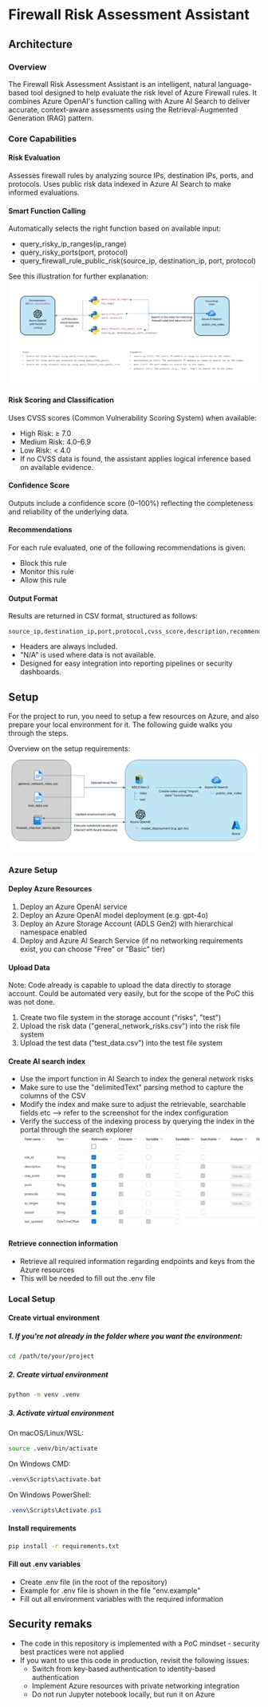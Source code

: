 # Firewall Risk Assessment Assistant

## Architecture
### Overview
The Firewall Risk Assessment Assistant is an intelligent, natural language-based tool designed to help evaluate the risk level of Azure Firewall rules. It combines Azure OpenAI's function calling with Azure AI Search to deliver accurate, context-aware assessments using the Retrieval-Augmented Generation (RAG) pattern.

### Core Capabilities
#### Risk Evaluation
Assesses firewall rules by analyzing source IPs, destination IPs, ports, and protocols. Uses public risk data indexed in Azure AI Search to make informed evaluations.

#### Smart Function Calling
Automatically selects the right function based on available input:
- query_risky_ip_ranges(ip_range)
- query_risky_ports(port, protocol)
- query_firewall_rule_public_risk(source_ip, destination_ip, port, protocol)

See this illustration for further explanation:
![Function Calling](media/function_calling.png)

#### Risk Scoring and Classification
Uses CVSS scores (Common Vulnerability Scoring System) when available:
- High Risk: ≥ 7.0
- Medium Risk: 4.0–6.9
- Low Risk: < 4.0
- If no CVSS data is found, the assistant applies logical inference based on available evidence.

#### Confidence Score
Outputs include a confidence score (0–100%) reflecting the completeness and reliability of the underlying data.

#### Recommendations
For each rule evaluated, one of the following recommendations is given:
- Block this rule
- Monitor this rule
- Allow this rule

#### Output Format
Results are returned in CSV format, structured as follows:

```csv
source_ip,destination_ip,port,protocol,cvss_score,description,recommendation,ai_risk_assessment,confidence_score_percentage
```

- Headers are always included.
- "N/A" is used where data is not available.
- Designed for easy integration into reporting pipelines or security dashboards.


## Setup
For the project to run, you need to setup a few resources on Azure, and also prepare your local environment for it. The following guide walks you through the steps.

Overview on the setup requirements:
![Resource configuration](media/resource_config.png)

### Azure Setup
#### Deploy Azure Resources
1. Deploy an Azure OpenAI service
2. Deploy an Azure OpenAI model deployment (e.g. gpt-4o)
3. Deploy an Azure Storage Account (ADLS Gen2) with hierarchical namespace enabled
4. Deploy and Azure AI Search Service (if no networking requirements exist, you can choose "Free" or "Basic" tier)

#### Upload Data
Note: Code already is capable to upload the data directly to storage account. Could be automated very easily, but for the scope of the PoC this was not done.
1. Create two file system in the storage account ("risks", "test")
2. Upload the risk data ("general_network_risks.csv") into the risk file system
3. Upload the test data ("test_data.csv") into the test file system

#### Create AI search index
- Use the import function in AI Search to index the general network risks
- Make sure to use the "delimitedText" parsing method to capture the columns of the CSV
- Modify the index and make sure to adjust the retrievable, searchable fields etc --> refer to the screenshot for the index configuration
- Verify the success of the indexing process by querying the index in the portal through the search explorer
![AI Search Index configuration](media/ai_search_index_config.png)

#### Retrieve connection information
- Retrieve all required information regarding endpoints and keys from the Azure resources
- This will be needed to fill out the .env file

### Local Setup
#### Create virtual environment
##### 1. If you're not already in the folder where you want the environment:
```bash
cd /path/to/your/project
```

##### 2. Create virtual environment
```bash
python -m venv .venv
```

##### 3. Activate virtual environment
On macOS/Linux/WSL:
```bash
source .venv/bin/activate
```

On Windows CMD:
```cmd
.venv\Scripts\activate.bat
```

On Windows PowerShell:
```powershell
.venv\Scripts\Activate.ps1
```

#### Install requirements
```bash
pip install -r requirements.txt
```

#### Fill out .env variables
- Create .env file (in the root of the repository)
- Example for .env file is shown in the file "env.example"
- Fill out all environment variables with the required information

## Security remaks
- The code in this repository is implemented with a PoC mindset - security best practices were not applied
- If you want to use this code in production, revisit the following issues:
    - Switch from key-based authentication to identity-based authentication
    - Implement Azure resources with private networking integration
    - Do not run Jupyter notebook locally, but run it on Azure